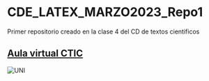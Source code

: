 # CDE_LATEX_MARZO2023_Repo1
Primer repositorio creado en la clase 4 del CD de textos cientificos

## [Aula virtual CTIC](https://www.ctic-virtual.uni.edu.pe/)
![](https://www.uni.edu.pe/images/demo/logouni.png "UNI")
